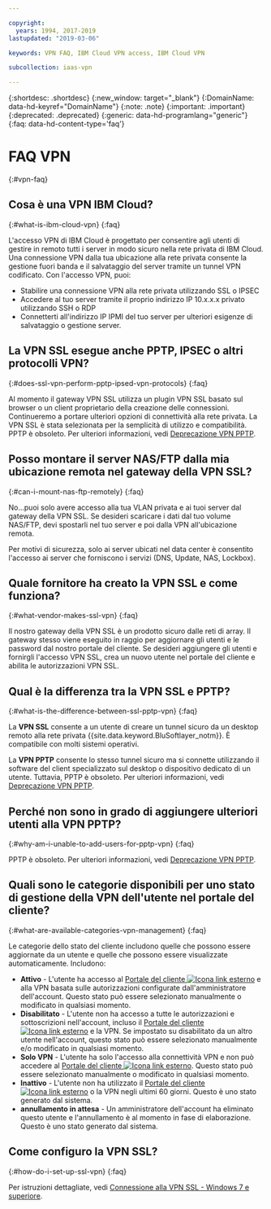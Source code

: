 ```yaml
---

copyright:
  years: 1994, 2017-2019
lastupdated: "2019-03-06"

keywords: VPN FAQ, IBM Cloud VPN access, IBM Cloud VPN

subcollection: iaas-vpn

---
```


{:shortdesc: .shortdesc}
{:new_window: target="_blank"}
{:DomainName: data-hd-keyref="DomainName"}
{:note: .note}
{:important: .important}
{:deprecated: .deprecated}
{:generic: data-hd-programlang="generic"}
{:faq: data-hd-content-type='faq'}

# FAQ VPN
{:#vpn-faq}

## Cosa è una VPN IBM Cloud?
{:#what-is-ibm-cloud-vpn}
{:faq}

L'accesso VPN di IBM Cloud è progettato per consentire agli utenti di gestire in remoto tutti i server in modo sicuro nella rete privata di IBM Cloud.  Una connessione VPN dalla tua ubicazione alla rete privata consente la gestione fuori banda e il salvataggio del server tramite un tunnel VPN codificato. Con l'accesso VPN, puoi:

* Stabilire una connessione VPN alla rete privata utilizzando SSL o IPSEC
* Accedere al tuo server tramite il proprio indirizzo IP 10.x.x.x privato utilizzando SSH o RDP
* Connetterti all'indirizzo IP IPMI del tuo server per ulteriori esigenze di salvataggio o gestione server.


## La VPN SSL esegue anche PPTP, IPSEC o altri protocolli VPN?
{:#does-ssl-vpn-perform-pptp-ipsed-vpn-protocols}
{:faq}

Al momento il gateway VPN SSL utilizza un plugin VPN SSL basato sul browser o un client proprietario della creazione delle connessioni. Continueremo a portare ulteriori opzioni di connettività alla rete privata. La VPN SSL è stata selezionata per la semplicità di utilizzo e compatibilità. PPTP è obsoleto. Per ulteriori informazioni, vedi [Deprecazione VPN PPTP](/docs/infrastructure/iaas-vpn?topic=VPN-pptp-vpn-deprecation).



## Posso montare il server NAS/FTP dalla mia ubicazione remota nel gateway della VPN SSL?
{:#can-i-mount-nas-ftp-remotely}
{:faq}

No...puoi solo avere accesso alla tua VLAN privata e ai tuoi server dal gateway della VPN SSL. Se desideri scaricare i dati dal tuo volume NAS/FTP, devi spostarli nel tuo server e poi dalla VPN all'ubicazione remota.

Per motivi di sicurezza, solo ai server ubicati nel data center è consentito l'accesso ai server che forniscono i servizi (DNS, Update, NAS, Lockbox).


## Quale fornitore ha creato la VPN SSL e come funziona?
{:#what-vendor-makes-ssl-vpn}
{:faq}

Il nostro gateway della VPN SSL è un prodotto sicuro dalle reti di array.  Il gateway stesso viene eseguito in raggio per aggiornare gli utenti e le password dal nostro portale del cliente. Se desideri aggiungere gli utenti e fornirgli l'accesso VPN SSL, crea un nuovo utente nel portale del cliente e abilita le autorizzazioni VPN SSL.


## Qual è la differenza tra la VPN SSL e PPTP?
{:#what-is-the-difference-between-ssl-pptp-vpn}
{:faq}

La **VPN SSL** consente a un utente di creare un tunnel sicuro da un desktop remoto alla rete privata {{site.data.keyword.BluSoftlayer_notm}}. È compatibile con molti sistemi operativi.

La **VPN PPTP** consente lo stesso tunnel sicuro ma si connette utilizzando il software del client specializzato sul desktop o dispositivo dedicato di un utente. Tuttavia, PPTP è obsoleto. Per ulteriori informazioni, vedi [Deprecazione VPN PPTP](/docs/infrastructure/iaas-vpn?topic=VPN-pptp-vpn-deprecation).

## Perché non sono in grado di aggiungere ulteriori utenti alla VPN PPTP?
{:#why-am-i-unable-to-add-users-for-pptp-vpn}
{:faq}

PPTP è obsoleto. Per ulteriori informazioni, vedi [Deprecazione VPN PPTP](/docs/infrastructure/iaas-vpn?topic=VPN-pptp-vpn-deprecation).

## Quali sono le categorie disponibili per uno stato di gestione della VPN dell'utente nel portale del cliente?
{:#what-are-available-categories-vpn-management}
{:faq}

Le categorie dello stato del cliente includono quelle che possono essere aggiornate da un utente e quelle che possono essere visualizzate automaticamente. Includono:

* **Attivo** - L'utente ha accesso al [Portale del cliente ![Icona link esterno](../../icons/launch-glyph.svg "Icona link esterno")](https://control.softlayer.com/) e alla VPN basata sulle autorizzazioni configurate dall'amministratore dell'account. Questo stato può essere selezionato manualmente o modificato in qualsiasi momento.
* **Disabilitato** - L'utente non ha accesso a tutte le autorizzazioni e sottoscrizioni nell'account, incluso il [Portale del cliente ![Icona link esterno](../../icons/launch-glyph.svg "Icona link esterno")](https://control.softlayer.com/) e la VPN. Se impostato su disabilitato da un altro utente nell'account, questo stato può essere selezionato manualmente e/o modificato in qualsiasi momento.
* **Solo VPN** - L'utente ha solo l'accesso alla connettività VPN e non può accedere al [Portale del cliente ![Icona link esterno](../../icons/launch-glyph.svg "Icona link esterno")](https://control.softlayer.com/). Questo stato può essere selezionato manualmente o modificato in qualsiasi momento.
* **Inattivo** - L'utente non ha utilizzato il [Portale del cliente ![Icona link esterno](../../icons/launch-glyph.svg "Icona link esterno")](https://control.softlayer.com/) o la VPN negli ultimi 60 giorni. Questo è uno stato generato dal sistema.
* **annullamento in attesa** - Un amministratore dell'account ha eliminato questo utente e l'annullamento è al momento in fase di elaborazione. Questo è uno stato generato dal sistema.

## Come configuro la VPN SSL?
{:#how-do-i-set-up-ssl-vpn}
{:faq}

Per istruzioni dettagliate, vedi [Connessione alla VPN SSL - Windows 7 e superiore](/docs/infrastructure/iaas-vpn?topic=VPN-connect-ssl-vpn-windows7#connect-ssl-vpn-windows7).



